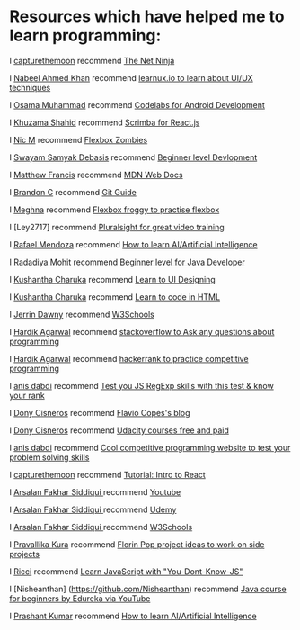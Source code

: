 # Resources which have helped me to learn programming:

<!---Follow the following format to maintain uniformity:

  I [Abhushan Adhikari Joshi](https://github.com/abhu-A-J) recommend [FreeCodeCamp](https://www.freecodecamp.org/)

--->

  I [capturethemoon](https://github.com/capturethemoon) recommend [The Net Ninja](https://www.youtube.com/channel/UCW5YeuERMmlnqo4oq8vwUpg)

I [Nabeel Ahmed Khan](https://github.com/n4beel) recommend [learnux.io to learn about UI/UX techniques](https://learnux.io)

I [Osama Muhammad](https://github.com/osamamuhammad) recommend [Codelabs for Android Development](https://codelabs.developers.google.com)

I [Khuzama Shahid](https://github.com/khuzama98) recommend [Scrimba for React.js](https://scrimba.com/g/glearnreact)

I [Nic M](https://github.com/nicm42) recommend [Flexbox Zombies](https://mastery.games/p/flexbox-zombies)

I [Swayam Samyak Debasis](https://github.com/nicm42) recommend [Beginner level Devlopment](https://www.w3schools.com/)

I [Matthew Francis](https://github.com/mafro28) recommend [MDN Web Docs](https://developer.mozilla.org/en-US/docs/Web)

I [Brandon C](https://github.com/Bculp) recommend [Git Guide](http://rogerdudler.github.io/git-guide/)

I [Meghna](https://github.com/meghnareddy1999) recommend [Flexbox froggy to practise flexbox](https://flexboxfroggy.com/)

I [Ley2717] recommend [Pluralsight for great video training ](https://app.pluralsight.com/)

I [Rafael Mendoza](https://github.com/rcode321) recommend [How to learn AI/Artificial Intelligence](https://www.edx.org/professional-certificate/microsoft-artificial-intelligence)


I [Radadiya Mohit](https://github.com/RaDaDiYaMoHiT) recommend [Beginner level for Java Developer](https://www.javatpoint.com/java-tutorial/)

I [Kushantha Charuka](https://github.com/Kushiya) recommend [Learn to UI Designing](https://learnui.design/)

I [Kushantha Charuka](https://github.com/Kushiya) recommend [Learn to code in HTML](https://www.codecademy.com/learn/learn-html)

I [Jerrin Dawny](https://github.com/Jdon707) recommend [W3Schools](https://www.w3schools.com/)

I [Hardik Agarwal](https://github.com/Hardikag17) recommend [stackoverflow to Ask any questions about programming](https://stackoverflow.com/)

I [Hardik Agarwal](https://github.com/Hardikag17) recommend [hackerrank to practice competitive programming](https://www.hackerrank.com)

I [anis dabdi](https://github.com/ansdb) recommend [Test you JS RegExp skills with this test & know your rank](play.inginf.units.it)


I [Dony Cisneros](https://github.com/donycisneros) recommend [Flavio Copes's blog](https://flaviocopes.com/)

I [Dony Cisneros](https://github.com/donycisneros) recommend [Udacity courses free and paid](https://www.udacity.com/courses/all)

I [anis dabdi](https://github.com/ansdb) recommend [Cool competitive programming website to test your problem solving skills](https://www.codewars.com)

 I [capturethemoon](https://github.com/capturethemoon) recommend [Tutorial: Intro to React](https://reactjs.org/tutorial/tutorial.html)

I [Arsalan Fakhar Siddiqui ](https://github.com/arsalanfakhar) recommend [Youtube](https://www.youtube.com/watch?v=IsLyduxZ9sc&list=PLX9Zi6XTqOKQ7TdRz0QynGIKuMV9Q2H8E)

I [Arsalan Fakhar Siddiqui ](https://github.com/arsalanfakhar) recommend [Udemy](https://www.udemy.com/course/android-architecture-componentsmvvm-with-dagger-retrofit/)

I [Arsalan Fakhar Siddiqui ](https://github.com/arsalanfakhar) recommend [W3Schools](https://www.w3schools.com/sql/)

I [Pravallika Kura](https://github.com/PravallikaKura) recommend [Florin Pop project ideas to work on side projects](https://github.com/florinpop17/app-ideas)


I [Ricci](https://github.com/riccikl) recommend [Learn JavaScript with "You-Dont-Know-JS"](https://github.com/getify/You-Dont-Know-JS)

I [Nisheanthan] (https://github.com/Nisheanthan) recommend [Java course for beginners by Edureka via YouTube](https://www.youtube.com/watch?v=hBh_CC5y8-s)

I [Prashant Kumar](https://github.com/prashantkumarved) recommend [How to learn AI/Artificial Intelligence](https://www.edx.org/professional-certificate/microsoft-artificial-intelligence)

